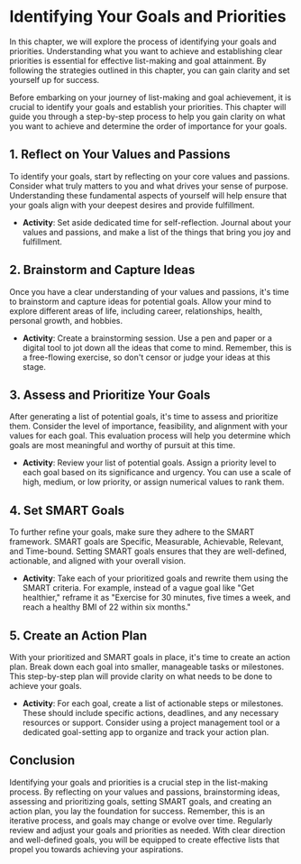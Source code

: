 Identifying Your Goals and Priorities
==============================================

In this chapter, we will explore the process of identifying your goals and priorities. Understanding what you want to achieve and establishing clear priorities is essential for effective list-making and goal attainment. By following the strategies outlined in this chapter, you can gain clarity and set yourself up for success.



Before embarking on your journey of list-making and goal achievement, it is crucial to identify your goals and establish your priorities. This chapter will guide you through a step-by-step process to help you gain clarity on what you want to achieve and determine the order of importance for your goals.

1\. Reflect on Your Values and Passions
--------------------------------------

To identify your goals, start by reflecting on your core values and passions. Consider what truly matters to you and what drives your sense of purpose. Understanding these fundamental aspects of yourself will help ensure that your goals align with your deepest desires and provide fulfillment.

* **Activity**: Set aside dedicated time for self-reflection. Journal about your values and passions, and make a list of the things that bring you joy and fulfillment.

2\. Brainstorm and Capture Ideas
-------------------------------

Once you have a clear understanding of your values and passions, it's time to brainstorm and capture ideas for potential goals. Allow your mind to explore different areas of life, including career, relationships, health, personal growth, and hobbies.

* **Activity**: Create a brainstorming session. Use a pen and paper or a digital tool to jot down all the ideas that come to mind. Remember, this is a free-flowing exercise, so don't censor or judge your ideas at this stage.

3\. Assess and Prioritize Your Goals
-----------------------------------

After generating a list of potential goals, it's time to assess and prioritize them. Consider the level of importance, feasibility, and alignment with your values for each goal. This evaluation process will help you determine which goals are most meaningful and worthy of pursuit at this time.

* **Activity**: Review your list of potential goals. Assign a priority level to each goal based on its significance and urgency. You can use a scale of high, medium, or low priority, or assign numerical values to rank them.

4\. Set SMART Goals
------------------

To further refine your goals, make sure they adhere to the SMART framework. SMART goals are Specific, Measurable, Achievable, Relevant, and Time-bound. Setting SMART goals ensures that they are well-defined, actionable, and aligned with your overall vision.

* **Activity**: Take each of your prioritized goals and rewrite them using the SMART criteria. For example, instead of a vague goal like "Get healthier," reframe it as "Exercise for 30 minutes, five times a week, and reach a healthy BMI of 22 within six months."

5\. Create an Action Plan
------------------------

With your prioritized and SMART goals in place, it's time to create an action plan. Break down each goal into smaller, manageable tasks or milestones. This step-by-step plan will provide clarity on what needs to be done to achieve your goals.

* **Activity**: For each goal, create a list of actionable steps or milestones. These should include specific actions, deadlines, and any necessary resources or support. Consider using a project management tool or a dedicated goal-setting app to organize and track your action plan.

Conclusion
----------

Identifying your goals and priorities is a crucial step in the list-making process. By reflecting on your values and passions, brainstorming ideas, assessing and prioritizing goals, setting SMART goals, and creating an action plan, you lay the foundation for success. Remember, this is an iterative process, and goals may change or evolve over time. Regularly review and adjust your goals and priorities as needed. With clear direction and well-defined goals, you will be equipped to create effective lists that propel you towards achieving your aspirations.
